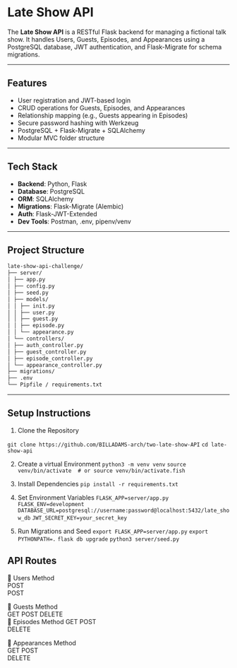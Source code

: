 # Late Show API

The **Late Show API** is a RESTful Flask backend for managing a fictional talk show. It handles Users, Guests, Episodes, and Appearances using a PostgreSQL database, JWT authentication, and Flask-Migrate for schema migrations.

---

## Features

- User registration and JWT-based login
- CRUD operations for Guests, Episodes, and Appearances
- Relationship mapping (e.g., Guests appearing in Episodes)
- Secure password hashing with Werkzeug
- PostgreSQL + Flask-Migrate + SQLAlchemy
- Modular MVC folder structure

---

## Tech Stack

- **Backend**: Python, Flask
- **Database**: PostgreSQL
- **ORM**: SQLAlchemy
- **Migrations**: Flask-Migrate (Alembic)
- **Auth**: Flask-JWT-Extended
- **Dev Tools**: Postman, .env, pipenv/venv

---

## Project Structure
```bash
late-show-api-challenge/
├── server/
│ ├── app.py
│ ├── config.py
│ ├── seed.py
│ ├── models/
│ │ ├── init.py
│ │ ├── user.py
│ │ ├── guest.py
│ │ ├── episode.py
│ │ └── appearance.py
│ └── controllers/
│ ├── auth_controller.py
│ ├── guest_controller.py
│ ├── episode_controller.py
│ └── appearance_controller.py
├── migrations/
├── .env
└── Pipfile / requirements.txt

```
---

## Setup Instructions

 1. Clone the Repository

`git clone https://github.com/BILLADAMS-arch/two-late-show-API`
`cd late-show-api`

 2. Create a virtual Environment
`python3 -m venv venv`
`source venv/bin/activate  # or source venv/bin/activate.fish`

 3. Install Dependencies
`pip install -r requirements.txt`

 4. Set Environment Variables
`FLASK_APP=server/app.py`
`FLASK_ENV=development`
`DATABASE_URL=postgresql://username:password@localhost:5432/late_show_db`
`JWT_SECRET_KEY=your_secret_key`

 5. Run Migrations and Seed
`export FLASK_APP=server/app.py`
`export PYTHONPATH=.`
`flask db upgrade`
`python3 server/seed.py `

## API Routes

🔹 Users
Method	
POST	
POST	

🔹 Guests
Method	
GET	
POST
DELETE	
🔹 Episodes
Method
GET	
POST	
DELETE	

🔹 Appearances
Method	
GET	
POST	
DELETE	





